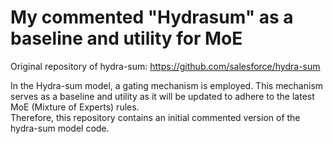 # My commented "Hydrasum" as a baseline and utility for MoE  
Original repository of hydra-sum: https://github.com/salesforce/hydra-sum  

In the Hydra-sum model, a gating mechanism is employed. This mechanism serves as a baseline and utility as it will be updated to adhere to the latest MoE (Mixture of Experts) rules.  
Therefore, this repository contains an initial commented version of the hydra-sum model code.
